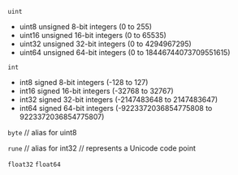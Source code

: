 `uint`
* uint8   unsigned  8-bit integers (0 to 255)
* uint16  unsigned 16-bit integers (0 to 65535)
* uint32  unsigned 32-bit integers (0 to 4294967295)
* uint64  unsigned 64-bit integers (0 to 18446744073709551615)

`int`
* int8    signed  8-bit integers (-128 to 127)
* int16   signed 16-bit integers (-32768 to 32767)
* int32   signed 32-bit integers (-2147483648 to 2147483647)
* int64   signed 64-bit integers (-9223372036854775808 to 9223372036854775807)

`byte` // alias for uint8

`rune` // alias for int32
       // represents a Unicode code point

`float32` `float64`